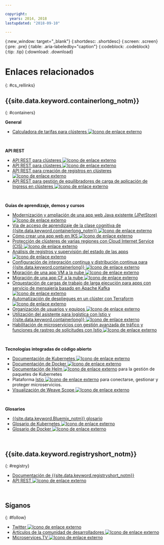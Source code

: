 ```yaml
---

copyright:
  years: 2014, 2018
lastupdated: "2018-09-10"

---
```


{:new_window: target="_blank"}
{:shortdesc: .shortdesc}
{:screen: .screen}
{:pre: .pre}
{:table: .aria-labeledby="caption"}
{:codeblock: .codeblock}
{:tip: .tip}
{:download: .download}




# Enlaces relacionados
{: #cs_rellinks}

## {{site.data.keyword.containerlong_notm}}
{: #containers}

**General**

- [Calculadora de tarifas para clústeres ![Icono de enlace externo](../icons/launch-glyph.svg "Icono de enlace externo")](https://console.bluemix.net/pricing/configure/iaas/containers-kubernetes)

<br />


**API REST**

- [API REST para clústeres ![Icono de enlace externo](../icons/launch-glyph.svg "Icono de enlace externo")](https://containers.bluemix.net/swagger)
- [API REST para clústeres ![Icono de enlace externo](../icons/launch-glyph.svg "Icono de enlace externo")](https://containers.bluemix.net/swagger-api-json)
- [API REST para creación de registros en clústeres ![Icono de enlace externo](../icons/launch-glyph.svg "Icono de enlace externo")](https://us-south.containers.bluemix.net/swagger-logging/)
- [API REST para gestión de equilibradores de carga de aplicación de Ingress en clústeres ![Icono de enlace externo](../icons/launch-glyph.svg "Icono de enlace externo")](https://us-south.containers.bluemix.net/swagger-alb-api/)

<br />


**Guías de aprendizaje, demos y cursos**

- [Modernización y ampliación de una app web Java existente (JPetStore)![Icono de enlace externo](../icons/launch-glyph.svg "Icono de enlace externo") ](https://github.com/IBM-Cloud/jpetstore-kubernetes)
- [Vía de acceso de aprendizaje de la clase cognitiva de {{site.data.keyword.containerlong_notm}} ![Icono de enlace externo](../icons/launch-glyph.svg "Icono de enlace externo")](https://cognitiveclass.ai/learn/containers-k8s-and-istio-on-ibm-cloud/)
- [Cómo crear una app web en IKS ![Icono de enlace externo](../icons/launch-glyph.svg "Icono de enlace externo")](https://console.bluemix.net/docs/tutorials/scalable-webapp-kubernetes.html#scalable-web-application-on-kubernetes)
- [Protección de clústeres de varias regiones con Cloud Internet Service (CIS) ![Icono de enlace externo](../icons/launch-glyph.svg "Icono de enlace externo")](https://console.bluemix.net/docs/tutorials/multi-region-k8s-cis.html#resilient-and-secure-multi-region-kubernetes-clusters-with-cloud-internet-services)
- [Análisis de registros y supervisión del estado de las apps ![Icono de enlace externo](../icons/launch-glyph.svg "Icono de enlace externo")](https://console.bluemix.net/docs/tutorials/kubernetes-log-analysis-kibana.html#analyze-logs-and-monitor-the-health-of-kubernetes-applications)
- [Configuración de integración continua y distribución continua para {{site.data.keyword.containerlong}} ![Icono de enlace externo](../icons/launch-glyph.svg "Icono de enlace externo")](https://console.bluemix.net/docs/tutorials/continuous-deployment-to-kubernetes.html#continuous-deployment-to-kubernetes)
- [Migración de una app VM a la nube ![Icono de enlace externo](../icons/launch-glyph.svg "Icono de enlace externo")](https://console.bluemix.net/docs/tutorials/vm-to-containers-and-kubernetes.html#moving-a-vm-based-app-to-kubernetes)
- [Migración de una app CF a la nube ![Icono de enlace externo](../icons/launch-glyph.svg "Icono de enlace externo")](https://console.bluemix.net/docs/containers/cs_tutorials_cf.html#cf_tutorial)
- [Orquestación de cargas de trabajo de larga ejecución para apps con servicio de mensajería basado en Apache Kafka ![Icono de enlace externo](../icons/launch-glyph.svg "Icono de enlace externo")](https://console.bluemix.net/docs/tutorials/pub-sub-object-storage.html#asynchronous-data-processing-using-object-storage-and-pub-sub-messaging)
- [Automatización de despliegues en un clúster con Terraform ![Icono de enlace externo](../icons/launch-glyph.svg "Icono de enlace externo")](https://console.bluemix.net/docs/tutorials/plan-create-update-deployments.html#plan-create-and-update-deployment-environments)
- [Organización de usuarios y equipos ![Icono de enlace externo](../icons/launch-glyph.svg "Icono de enlace externo")](https://console.bluemix.net/docs/tutorials/users-teams-applications.html#best-practices-for-organizing-users-teams-applications)
- [Utilización del asistente para logística con Istio y {{site.data.keyword.containerlong}} ![Icono de enlace externo](../icons/launch-glyph.svg "Icono de enlace externo")](https://github.com/IBM-Cloud/logistics-wizard-kubernetes)
- [Habilitación de microservicios con gestión avanzada de tráfico y funciones de rastreo de solicitudes con Istio ![Icono de enlace externo](../icons/launch-glyph.svg "Icono de enlace externo")](https://developer.ibm.com/code/patterns/manage-microservices-traffic-using-istio/)

<br />


**Tecnologías integradas de código abierto**

- [Documentación de Kubernetes ![Icono de enlace externo](../icons/launch-glyph.svg "Icono de enlace externo")](https://kubernetes.io/)
- [Documentación de Docker ![Icono de enlace externo](../icons/launch-glyph.svg "Icono de enlace externo")](https://docs.docker.com/engine/)
- <a href="https://docs.helm.sh/helm/" target="_blank">Documentación de Helm <img src="../icons/launch-glyph.svg" alt="Icono de enlace externo"></a> para la gestión de paquetes de Kubernetes
- Plataforma [Istio ![Icono de enlace externo](../icons/launch-glyph.svg "Icono de enlace externo")](https://istio.io/) para conectarse, gestionar y proteger microservicios.
- [Visualización de Weave Scope ![Icono de enlace externo](../icons/launch-glyph.svg "Icono de enlace externo")](https://www.weave.works/oss/scope/)

<br />


**Glosarios**

- [{{site.data.keyword.Bluemix_notm}} glosario](/docs/overview/glossary/index.html#glossary)
- [Glosario de Kubernetes ![Icono de enlace externo](../icons/launch-glyph.svg "Icono de enlace externo")](https://kubernetes.io/docs/reference/glossary/?fundamental=true)
- [Glosario de Docker ![Icono de enlace externo](../icons/launch-glyph.svg "Icono de enlace externo")](https://docs.docker.com/glossary/)

<br />


## {{site.data.keyword.registryshort_notm}}
{: #registry}

- [Documentación de {{site.data.keyword.registryshort_notm}}](/docs/services/Registry/index.html)
- [API REST ![Icono de enlace externo](../icons/launch-glyph.svg "Icono de enlace externo")](https://registry.ng.bluemix.net/api/doc/)

<br />


## Síganos
{: #follow}

- [Twitter ![Icono de enlace externo](../icons/launch-glyph.svg "Icono de enlace externo")](https://twitter.com/hashtag/ibmcontainers)
- [Artículos de la comunidad de desarrolladores ![Icono de enlace externo](../icons/launch-glyph.svg "Icono de enlace externo")](https://www.ibm.com/blogs/bluemix/tag/containers/)
- [Microservices.TV ![Icono de enlace externo](../icons/launch-glyph.svg "Icono de enlace externo")](https://developer.ibm.com/tv/microservices/)

<br />

